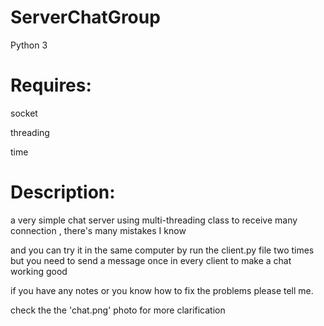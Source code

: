 # ServerChatGroup

Python 3 

# Requires:	

socket

threading

time

# Description:

a very simple chat server using multi-threading class to receive many connection , there's many mistakes I know

and you can try it in the same computer by run the client.py file two times but you need to send a message once in every client to make a chat working good 

if you have any notes or you know how to fix the problems please tell me.

check the the 'chat.png' photo for more clarification


